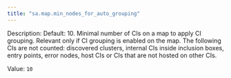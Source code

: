 ```yaml
---
title: "sa.map.min_nodes_for_auto_grouping"
---
```


Description: Default: 10. Minimal number of CIs on a map to apply CI grouping.
Relevant only if CI grouping is enabled on the map. 
The following CIs are not counted: discovered clusters, internal CIs inside inclusion boxes, entry points, error nodes, host CIs or CIs that are not hosted on other CIs.

Value: `10`